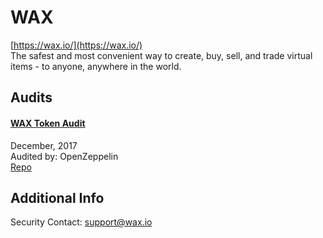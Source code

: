 # WAX

[https://wax.io/](https://wax.io/)<br>
The safest and most convenient way to create, buy, sell, and trade virtual items - to anyone, anywhere in the world.


## Audits


#### [WAX Token Audit](https://blog.openzeppelin.com/wax-token-audit-e072e580407e/)

December, 2017<br>
Audited by: OpenZeppelin<br>
[Repo](https://github.com/waxio/wax-erc20-delivery-contract/tree/6c7098dd2522630d74c9600f678b3b28d58fa9aa/contracts)






## Additional Info
Security Contact: support@wax.io